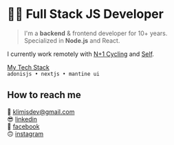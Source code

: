 # 👨‍💻 Full Stack JS Developer

> I'm a **backend** & frontend developer for 10+ years.  
> Specialized in **Node.js** and React.

I currently work remotely with [N+1 Cycling](https://nplus1.cc) and [Self](https://www.selfstudio.se).

[My Tech Stack](https://github.com/stars/klimjs/lists/my-tech-stack)  
`adonisjs • nextjs • mantine ui`

## How to reach me
📧 klimjsdev@gmail.com  
😎 [linkedin](https://www.linkedin.com/in/klimjs)  
💬 [facebook](https://www.facebook.com/klim.semenov)  
🙃 [instagram](https://www.instagram.com/klimjs)
